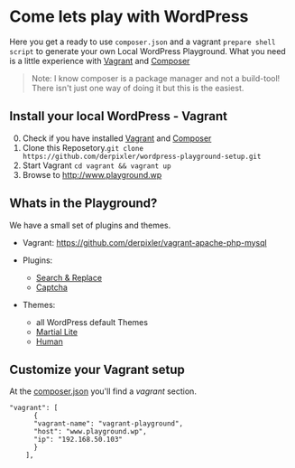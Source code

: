 # Come lets play with WordPress
Here you get a ready to use `composer.json` and a vagrant `prepare shell script` to generate your own Local WordPress Playground. What you need is a little experience with [Vagrant](https://www.vagrantup.com/) and [Composer](https://getcomposer.org/) 

>Note: I know composer is a package manager and not a build-tool! There isn't just one way of doing it but this is the easiest.

## Install your local WordPress - Vagrant
0. Check if you have installed [Vagrant](https://www.vagrantup.com/) and [Composer](https://getcomposer.org/doc/00-intro.md)
1. Clone this Reposetory.`git clone https://github.com/derpixler/wordpress-playground-setup.git`
2. Start Vagrant
   `cd vagrant && vagrant up`
3. Browse to http://www.playground.wp

## Whats in the Playground?
We have a small set of plugins and themes. 
* Vagrant: https://github.com/derpixler/vagrant-apache-php-mysql
* Plugins:
    * [Search & Replace](https://wordpress.org/plugins/search-and-replace/)
    * [Captcha](https://de.wordpress.org/plugins/captcha/)

* Themes:
    * all WordPress default Themes
    * [Martial Lite](https://themes.trac.wordpress.org/ticket/30278)
    * [Human](https://wordpress.org/themes/hueman/)


## Customize your Vagrant setup
At the [composer.json](https://github.com/derpixler/wordpress-playground-setup/blob/master/composer.json) you'll find a *vagrant* section.
```
"vagrant": [
  	  {
  	  "vagrant-name": "vagrant-playground",
  	  "host": "www.playground.wp",
  	  "ip": "192.168.50.103"
  	  }
    ],
```

